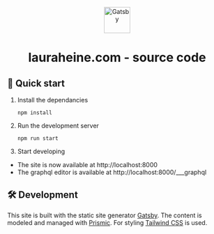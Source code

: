 <p align="center">
  <a href="https://lauraheine.com">
    <img alt="Gatsby" src="https://www.gatsbyjs.com/Gatsby-Monogram.svg" width="60" />
  </a>
</p>
<h1 align="center">
  lauraheine.com - source code
</h1>

## 🚀 Quick start

1. Install the dependancies

   `npm install`

2. Run the development server

   `npm run start`

3. Start developing

- The site is now available at http://localhost:8000
- The graphql editor is available at http://localhost:8000/\_\_\_graphql

## 🛠 Development

This site is built with the static site generator <a href='https://www.gatsbyjs.org/'>Gatsby</a>.
The content is modeled and managed with <a href='https.//prismic.io'>Prismic</a>. For styling <a href='https:/tailwindcss.com'>Tailwind CSS</a> is used.
